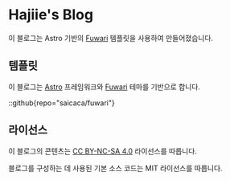 # Hajiie's Blog

이 블로그는 Astro 기반의 [Fuwari](https://github.com/saicaca/fuwari) 템플릿을 사용하여 만들어졌습니다.

## 템플릿

이 블로그는 [Astro](https://astro.build) 프레임워크와 [Fuwari](https://github.com/saicaca/fuwari) 테마를 기반으로 합니다.

::github{repo="saicaca/fuwari"}

## 라이선스

이 블로그의 콘텐츠는 [CC BY-NC-SA 4.0](https://creativecommons.org/licenses/by-nc-sa/4.0/) 라이선스를 따릅니다.

블로그를 구성하는 데 사용된 기본 소스 코드는 MIT 라이선스를 따릅니다.
